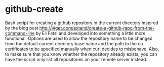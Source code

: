github-create
=============


Bash script for creating a github repository in the current directory inspired by the blog post http://viget.com/extend/create-a-github-repo-from-the-command-line by Eli Fatsi and developed into something a little more functional. Options are used to allow the repository name to be changed from the default current directory base name and the path to the ca certificates to be specified manually when curl decides to misbehave. Also, to make sure that you know whether the repository already exists, you can have the script only list all repositories on your remote server instead.